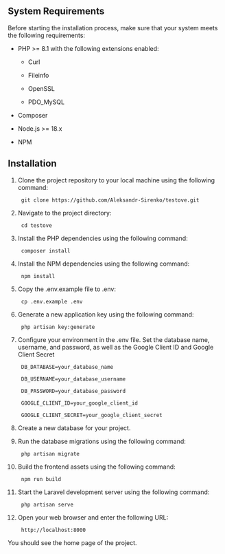 ## System Requirements

Before starting the installation process, make sure that your system meets the following requirements:

- PHP >= 8.1 with the following extensions enabled:

	- Curl

	- Fileinfo

	- OpenSSL

	- PDO_MySQL

- Composer

- Node.js >= 18.x

- NPM

## Installation

1. Clone the project repository to your local machine using the following command:
	
		git clone https://github.com/Aleksandr-Sirenko/testove.git

1. Navigate to the project directory:

		cd testove

1. Install the PHP dependencies using the following command:

		composer install

1. Install the NPM dependencies using the following command:

		npm install

1. Copy the .env.example file to .env:

		cp .env.example .env

1. Generate a new application key using the following command:

		php artisan key:generate

1. Configure your environment in the .env file. Set the database name, username, and password, as well as the Google Client ID and Google Client Secret

		DB_DATABASE=your_database_name

		DB_USERNAME=your_database_username

		DB_PASSWORD=your_database_password

		GOOGLE_CLIENT_ID=your_google_client_id

		GOOGLE_CLIENT_SECRET=your_google_client_secret

1. Create a new database for your project.

1. Run the database migrations using the following command:

		php artisan migrate

1. Build the frontend assets using the following command:

		npm run build

1. Start the Laravel development server using the following command:

		php artisan serve
	
1. Open your web browser and enter the following URL:

		http://localhost:8000

You should see the home page of the project.
